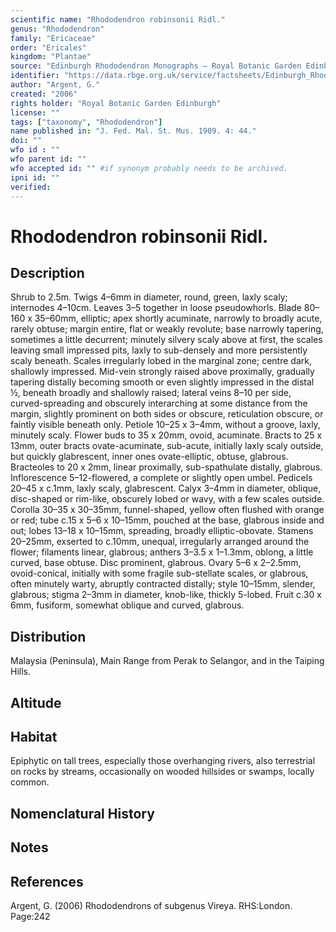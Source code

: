 ```yaml
---
scientific name: "Rhododendron robinsonii Ridl."
genus: "Rhododendron"
family: "Ericaceae"
order: "Ericales"
kingdom: "Plantae"
source: "Edinburgh Rhododendron Monographs – Royal Botanic Garden Edinburgh"
identifier: "https://data.rbge.org.uk/service/factsheets/Edinburgh_Rhododendron_Monographs.xhtml"
author: "Argent, G."
created: "2006"
rights holder: "Royal Botanic Garden Edinburgh"
license: ""
tags: ["taxonomy", "Rhododendron"]
name published in: "J. Fed. Mal. St. Mus. 1909. 4: 44."
doi: ""
wfo id : ""
wfo parent id: ""
wfo accepted id: "" #if synonym probably needs to be archived.                      
ipni id: ""
verified:
---
```


                       

# Rhododendron robinsonii Ridl.

## Description
Shrub to 2.5m. Twigs 4–6mm in diameter, round, green, laxly scaly; internodes 4–10cm. Leaves 3–5 together in loose pseudowhorls. Blade 80–160 x 35–60mm, elliptic; apex shortly acuminate, narrowly to broadly acute, rarely obtuse; margin entire, flat or weakly revolute; base narrowly tapering, sometimes a little decurrent; minutely silvery scaly above at first, the scales leaving small impressed pits, laxly to sub-densely and more persistently scaly beneath. Scales irregularly lobed in the marginal zone; centre dark, shallowly impressed. Mid-vein strongly raised above proximally, gradually tapering distally becoming smooth or even slightly impressed in the distal ½, beneath broadly and shallowly raised; lateral veins 8–10 per side, curved-spreading and obscurely interarching at some distance from the margin, slightly prominent on both sides or obscure, reticulation obscure, or faintly visible beneath only. Petiole 10–25 x 3–4mm, without a groove, laxly, minutely scaly. Flower buds to 35 x 20mm, ovoid, acuminate. Bracts to 25 x 13mm, outer bracts ovate-acuminate, sub-acute, initially laxly scaly outside, but quickly glabrescent, inner ones ovate-elliptic, obtuse, glabrous. Bracteoles to 20 x 2mm, linear proximally, sub-spathulate distally, glabrous. Inflorescence 5–12-flowered, a complete or slightly open umbel. Pedicels 20–45 x c.1mm, laxly scaly, glabrescent. Calyx 3–4mm in diameter, oblique, disc-shaped or rim-like, obscurely lobed or wavy, with a few scales outside. Corolla 30–35 x 30–35mm, funnel-shaped, yellow often flushed with orange or red; tube c.15 x 5–6 x 10–15mm, pouched at the base, glabrous inside and out; lobes 13–18 x 10–15mm, spreading, broadly elliptic-obovate. Stamens 20–25mm, exserted to c.10mm, unequal, irregularly arranged around the flower; filaments linear, glabrous; anthers 3–3.5 x 1–1.3mm, oblong, a little curved, base obtuse. Disc prominent, glabrous. Ovary 5–6 x 2–2.5mm, ovoid-conical, initially with some fragile sub-stellate scales, or glabrous, often minutely warty, abruptly contracted distally; style 10–15mm, slender, glabrous; stigma 2–3mm in diameter, knob-like, thickly 5-lobed. Fruit c.30 x 6mm, fusiform, somewhat oblique and curved, glabrous.

## Distribution
Malaysia (Peninsula), Main Range from Perak to Selangor, and in the Taiping Hills.

## Altitude


## Habitat
Epiphytic on tall trees, especially those overhanging rivers, also terrestrial on rocks by streams, occasionally on wooded hillsides or swamps, locally common.

## Nomenclatural History

                       
## Notes


## References

Argent, G. (2006) Rhododendrons of subgenus Vireya. RHS:London. Page:242
